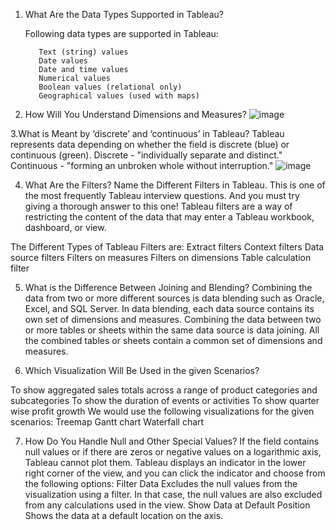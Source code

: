 1. What Are the Data Types Supported in Tableau?
   
   Following data types are supported in Tableau:

          Text (string) values
          Date values
          Date and time values
          Numerical values
          Boolean values (relational only)
          Geographical values (used with maps)
          
2. How Will You Understand Dimensions and Measures?
  ![image](https://user-images.githubusercontent.com/114629519/199363374-22aad933-97aa-42b6-836b-eafb5ef18a3a.png)

3.What is Meant by ‘discrete’ and ‘continuous’ in Tableau?
  Tableau represents data depending on whether the field is discrete (blue) or continuous (green).
    Discrete - "individually separate and distinct."
    Continuous - "forming an unbroken whole without interruption."
![image](https://user-images.githubusercontent.com/114629519/199363621-60edc673-0ca6-4afb-82ef-4ce604ed90de.png)

4. What Are the Filters? Name the Different Filters in Tableau.
  This is one of the most frequently Tableau interview questions. And you must try giving a thorough answer to this one! 
  Tableau filters are a way of restricting the content of the data that may enter a Tableau workbook, dashboard, or view. 
  
  The Different Types of Tableau Filters are:
   Extract filters
   Context filters
  Data source filters
  Filters on measures
  Filters on dimensions
  Table calculation filter
  
  
5. What is the Difference Between Joining and Blending?
   Combining the data from two or more different sources is data blending such as Oracle, Excel, and SQL Server.
   In data blending, each data source contains its own set of dimensions and measures. 
   Combining the data between two or more tables or sheets within the same data source is data joining. 
   All the combined tables or sheets contain a common set of dimensions and measures.
   
   
6. Which Visualization Will Be Used in the given Scenarios?
  
  To show aggregated sales totals across a range of product categories and subcategories
  To show the duration of events or activities 
  To show quarter wise profit growth 
  We would use the following visualizations for the given scenarios:
  Treemap
  Gantt chart
  Waterfall chart   
  
7. How Do You Handle Null and Other Special Values?
  If the field contains null values or if there are zeros or negative values on a logarithmic axis, Tableau cannot plot them. 
  Tableau displays an indicator in the lower right corner of the view, and you can click the indicator and choose from the following options:
        Filter Data
        Excludes the null values from the visualization using a filter. In that case, the null values are also excluded from any calculations used in the view.
        Show Data at Default Position
        Shows the data at a default location on the axis.
       
